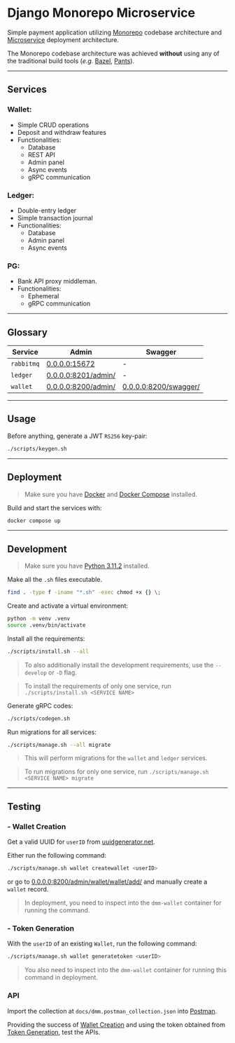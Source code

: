 # Django Monorepo Microservice

Simple payment application utilizing [Monorepo](https://monorepo.tools/) codebase architecture and [Microservice](https://microservices.io/) deployment architecture.

The Monorepo codebase architecture was achieved **without** using any of the traditional build tools (_e.g._ [Bazel](https://bazel.build/), [Pants](https://www.pantsbuild.org/)).

---

## Services

### Wallet:

-   Simple CRUD operations
-   Deposit and withdraw features
-   Functionalities:
    -   Database
    -   REST API
    -   Admin panel
    -   Async events
    -   gRPC communication

### Ledger:

-   Double-entry ledger
-   Simple transaction journal
-   Functionalities:
    -   Database
    -   Admin panel
    -   Async events

### PG:

-   Bank API proxy middleman.
-   Functionalities:
    -   Ephemeral
    -   gRPC communication

---

## Glossary

| Service    | Admin                                             | Swagger                                               |
| ---------- | ------------------------------------------------- | ----------------------------------------------------- |
| `rabbitmq` | [0.0.0.0:15672](http://0.0.0.0:15672/)            | -                                                     |
| `ledger`   | [0.0.0.0:8201/admin/](http://0.0.0.0:8201/admin/) | -                                                     |
| `wallet`   | [0.0.0.0:8200/admin/](http://0.0.0.0:8200/admin/) | [0.0.0.0:8200/swagger/](http://0.0.0.0:8200/swagger/) |

---

## Usage

Before anything, generate a JWT `RS256` key-pair:

```sh
./scripts/keygen.sh
```

---

## Deployment

> Make sure you have [Docker](https://www.docker.com/) and [Docker Compose](https://docs.docker.com/compose/) installed.

Build and start the services with:

```sh
docker compose up
```

---

## Development

> Make sure you have [Python 3.11.2](https://www.python.org/downloads/release/python-3112/) installed.

Make all the `.sh` files executable.

```sh
find . -type f -iname "*.sh" -exec chmod +x {} \;
```

Create and activate a virtual environment:

```sh
python -m venv .venv
source .venv/bin/activate
```

Install all the requirements:

```sh
./scripts/install.sh --all
```

> To also additionally install the development requirements, use the `--develop` or `-D` flag.

> To install the requirements of only one service, run `./scripts/install.sh <SERVICE NAME>`

Generate gRPC codes:

```sh
./scripts/codegen.sh
```

Run migrations for all services:

```sh
./scripts/manage.sh --all migrate
```

> This will perform migrations for the `wallet` and `ledger` services.

> To run migrations for only one service, run `./scripts/manage.sh <SERVICE NAME> migrate`

---

## Testing

### - Wallet Creation

Get a valid UUID  for `userID` from [uuidgenerator.net](https://www.uuidgenerator.net/version4).

Either run the following command:

```sh
./scripts/manage.sh wallet createwallet <userID>
```

or go to [0.0.0.0:8200/admin/wallet/wallet/add/](http://0.0.0.0:8200/admin/wallet/wallet/add/) and manually create a `wallet` record.

> In deployment, you need to inspect into the `dmm-wallet` container for running the command.

### - Token Generation

With the `userID` of an existing `Wallet`, run the following command:

```sh
./scripts/manage.sh wallet generatetoken <userID>
```

> You also need to inspect into the `dmm-wallet` container for running this command in deployment.

### API

Import the collection at `docs/dmm.postman_collection.json` into [Postman](https://www.postman.com/).

Providing the success of [Wallet Creation](#wallet-creation) and using the token obtained from [Token Generation](#token-generation), test the APIs.
